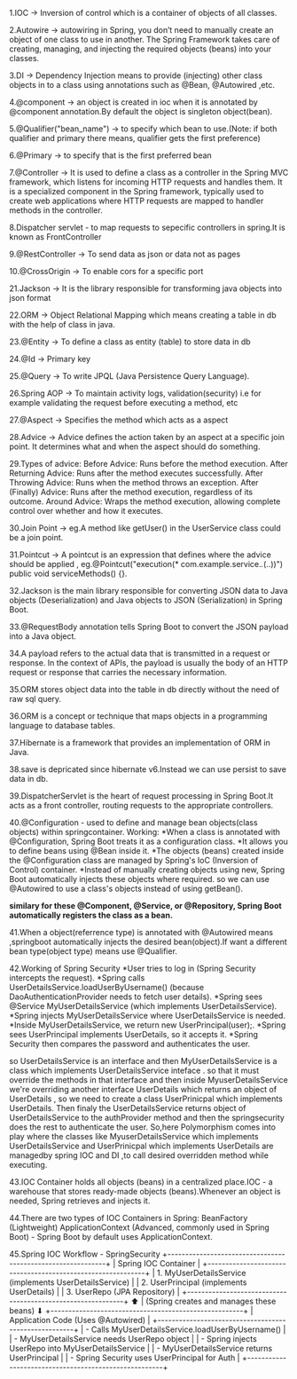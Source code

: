 1.IOC -> Inversion of control which is a container of objects of all classes.

2.Autowire -> autowiring in Spring, you don’t need to manually create an object of one class to use in another. The Spring Framework takes care of creating, managing, and injecting the required objects (beans) into your classes.

3.DI -> Dependency Injection means to provide (injecting) other class objects in to a class using annotations such as @Bean, @Autowired ,etc.

4.@component -> an object is created in ioc when it is annotated by @component annotation.By default the object is singleton object(bean).

5.@Qualifier("bean_name") -> to specify which bean to use.(Note: if both qualifier and primary there means, qualifier gets the first preference)

6.@Primary -> to specify that is the first preferred bean

7.@Controller -> It is used to define a class as a controller in the Spring MVC framework, which listens for incoming HTTP requests and handles them. It is a specialized component in the Spring framework, typically used to create web applications where HTTP requests are mapped to handler methods in the controller.

8.Dispatcher servlet - to map requests to sepecific controllers in spring.It is known as FrontController

9.@RestController -> To send data as json or data not as pages

10.@CrossOrigin -> To enable cors for a specific port

21.Jackson -> It is the library responsible for transforming java objects into json format

22.ORM -> Object Relational Mapping which means creating a table in db with the help of class in java.

23.@Entity -> To define a class as entity (table) to store data in db

24.@Id -> Primary key 

25.@Query -> To write JPQL (Java Persistence Query Language).

26.Spring AOP -> To maintain activity logs, validation(security) i.e for example validating the request before executing a method, etc

27.@Aspect -> Specifies the method which acts as a aspect

28.Advice -> Advice defines the action taken by an aspect at a specific join point. It determines what and when the aspect should do something.

29.Types of advice:
    Before Advice: Runs before the method execution.
    After Returning Advice: Runs after the method executes successfully.
    After Throwing Advice: Runs when the method throws an exception.
    After (Finally) Advice: Runs after the method execution, regardless of its outcome.
    Around Advice: Wraps the method execution, allowing complete control over whether and how it executes.

30.Join Point -> eg.A method like getUser() in the UserService class could be a join point.

31.Pointcut -> A pointcut is an expression that defines where the advice should be applied , eg.@Pointcut("execution(* com.example.service.*.*(..))")
public void serviceMethods() {}.

32.Jackson is the main library responsible for converting JSON data to Java objects (Deserialization) and Java objects to JSON (Serialization) in Spring Boot.

33.@RequestBody annotation tells Spring Boot to convert the JSON payload into a Java object.

34.A payload refers to the actual data that is transmitted in a request or response. In the context of APIs, the payload is usually the body of an HTTP request or response that carries the necessary information.

35.ORM stores object data into the table in db directly without the need of raw sql query.

36.ORM is a concept or technique that maps objects in a programming language to database tables.

37.Hibernate is a framework that provides an implementation of ORM in Java.

38.save is depricated since hibernate v6.Instead we can use persist to save data in db.

39.DispatcherServlet is the heart of request processing in Spring Boot.It acts as a front controller, routing requests to the appropriate controllers.

40.@Configuration - used to define and manage bean objects(class objects) within springcontainer.
Working:
    *When a class is annotated with @Configuration, Spring Boot treats it as a configuration class.
    *It allows you to define beans using @Bean inside it.
    *The objects (beans) created inside the @Configuration class are managed by Spring's IoC (Inversion of Control) container.
    *Instead of manually creating objects using new, Spring Boot automatically injects these objects where required.
    so we can use @Autowired to use a class's objects instead of using getBean().
    
**similary for these @Component, @Service, or @Repository, Spring Boot automatically registers the class as a bean.**

41.When a object(referrence type) is annotated with @Autowired means ,springboot automatically injects the desired bean(object).If want a different bean type(object type) means use @Qualifier.

42.Working of Spring Security 
    *User tries to log in (Spring Security intercepts the request).
    *Spring calls UserDetailsService.loadUserByUsername() (because DaoAuthenticationProvider needs to fetch user details).
    *Spring sees @Service MyUserDetailsService (which implements UserDetailsService).
    *Spring injects MyUserDetailsService where UserDetailsService is needed.
    *Inside MyUserDetailsService, we return new UserPrincipal(user);.
    *Spring sees UserPrincipal implements UserDetails, so it accepts it.
    *Spring Security then compares the password and authenticates the user.

so UserDetailsService is an interface and then MyUserDetailsService is a class which implements UserDetailsService inteface . so that it must override the methods in that interface and then inside MyuserDetailsService we're overriding another interface UserDetails which returns an object of UserDetails , so we need to create a class UserPrinicpal which implements UserDetails.
Then finaly the UserDetailsService returns object of UserDetailsService to the authProvider method and then the springsecurity does the rest to authenticate the user.
So,here Polymorphism comes into play where the classes like MyuserDetailsService which implements UserDetailsService and UserPrinicpal which implements UserDetails are managedby spring IOC and DI ,to call desired overridden method while executing.

43.IOC Container holds all objects (beans) in a centralized place.IOC -  a warehouse that stores ready-made objects (beans).Whenever an object is needed, Spring retrieves and injects it.

44.There are two types of IOC Containers in Spring:
    BeanFactory (Lightweight)
    ApplicationContext (Advanced, commonly used in Spring Boot) - Spring Boot by default uses ApplicationContext.
    
45.Spring IOC Workflow  - SpringSecurity
        +------------------------------------------------------------+
        |                 Spring IOC Container                       |
        +------------------------------------------------------------+
        |   1. MyUserDetailsService (implements UserDetailsService)  |
        |   2. UserPrincipal (implements UserDetails)                |
        |   3. UserRepo (JPA Repository)                             |
        +------------------------------------------------------------+
                             ⬆
                             | (Spring creates and manages these beans)
                             ⬇
        +------------------------------------------------------+
        |       Application Code (Uses @Autowired)             |
        +------------------------------------------------------+
        | - Calls MyUserDetailsService.loadUserByUsername()    |
        | - MyUserDetailsService needs UserRepo object         |
        | - Spring injects UserRepo into MyUserDetailsService  |
        | - MyUserDetailsService returns UserPrincipal         |
        | - Spring Security uses UserPrincipal for Auth        |
        +------------------------------------------------------+
